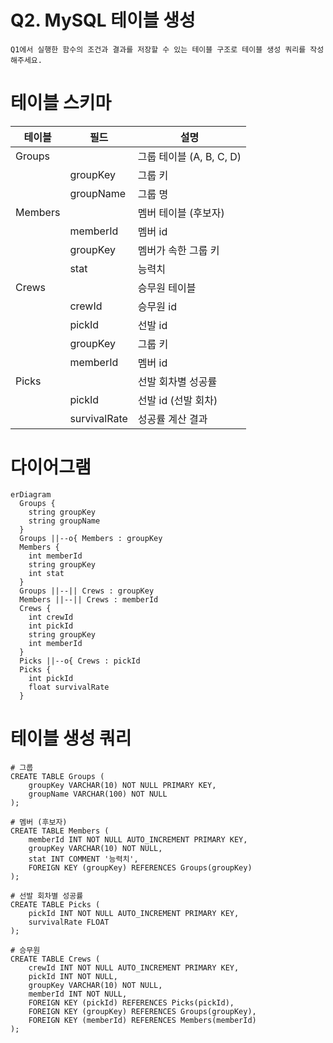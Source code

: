 # Q2. MySQL 테이블 생성
```
Q1에서 실행한 함수의 조건과 결과를 저장할 수 있는 테이블 구조로 테이블 생성 쿼리를 작성해주세요.
```

# 테이블 스키마
테이블 | 필드 | 설명
-- | -- | --
Groups | | 그룹 테이블 (A, B, C, D)
| | groupKey | 그룹 키
| | groupName | 그룹 명
Members | | 멤버 테이블 (후보자)
| | memberId | 멤버 id
| | groupKey | 멤버가 속한 그룹 키
| | stat | 능력치
Crews | | 승무원 테이블
| | crewId | 승무원 id
| | pickId | 선발 id
| | groupKey | 그룹 키
| | memberId | 멤버 id
Picks | | 선발 회차별 성공률
| | pickId | 선발 id (선발 회차)
| | survivalRate | 성공률 계산 결과

# 다이어그램
```mermaid
erDiagram
  Groups {
    string groupKey
    string groupName
  }
  Groups ||--o{ Members : groupKey
  Members {
    int memberId
    string groupKey
    int stat
  }
  Groups ||--|| Crews : groupKey
  Members ||--|| Crews : memberId
  Crews {
    int crewId
    int pickId
    string groupKey
    int memberId
  }
  Picks ||--o{ Crews : pickId
  Picks {
    int pickId
    float survivalRate
  }
```

# 테이블 생성 쿼리
```mysql
# 그룹
CREATE TABLE Groups (
    groupKey VARCHAR(10) NOT NULL PRIMARY KEY,
    groupName VARCHAR(100) NOT NULL
);

# 멤버 (후보자)
CREATE TABLE Members (
    memberId INT NOT NULL AUTO_INCREMENT PRIMARY KEY,
    groupKey VARCHAR(10) NOT NULL,
    stat INT COMMENT '능력치',
    FOREIGN KEY (groupKey) REFERENCES Groups(groupKey)
);

# 선발 회차별 성공률
CREATE TABLE Picks (
    pickId INT NOT NULL AUTO_INCREMENT PRIMARY KEY,
    survivalRate FLOAT
);

# 승무원
CREATE TABLE Crews (
    crewId INT NOT NULL AUTO_INCREMENT PRIMARY KEY,
    pickId INT NOT NULL,
    groupKey VARCHAR(10) NOT NULL,
    memberId INT NOT NULL,
    FOREIGN KEY (pickId) REFERENCES Picks(pickId),
    FOREIGN KEY (groupKey) REFERENCES Groups(groupKey),
    FOREIGN KEY (memberId) REFERENCES Members(memberId)
);
```
